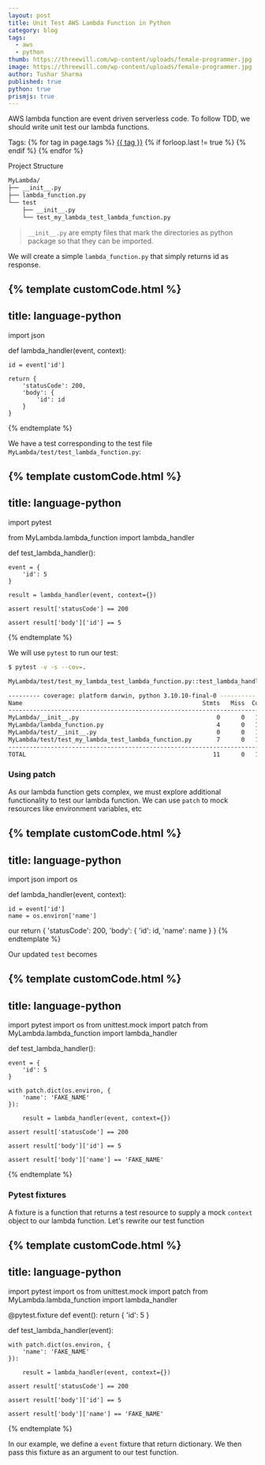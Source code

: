 ```yaml
---
layout: post
title: Unit Test AWS Lambda Function in Python
category: blog
tags:
  - aws
  - python
thumb: https://threewill.com/wp-content/uploads/female-programmer.jpg
image: https://threewill.com/wp-content/uploads/female-programmer.jpg
author: Tushar Sharma
published: true
python: true
prismjs: true
---
```

AWS lambda function are event driven serverless code. To follow TDD, we should write unit test our lambda functions.<!-- truncate_here -->
<p>Tags: {% for tag in page.tags %} <a class="mytag" href="/tag/{{ tag }}" title="View posts tagged with &quot;{{ tag }}&quot;">{{ tag }}</a>  {% if forloop.last != true %} {% endif %} {% endfor %} </p>

Project Structure 

```bash
MyLambda/
├── __init__.py
├── lambda_function.py
└── test
    ├── __init__.py
    └── test_my_lambda_test_lambda_function.py

```

> `__init__.py` are empty files that mark the directories as python package so that they can be imported.

We will create a simple `lambda_function.py` that simply returns id as response.

{% template customCode.html %}
---
title: language-python
---
import json

def lambda_handler(event, context):

    id = event['id']

    return {
        'statusCode': 200,
        'body': {
            'id': id
        }
    }
{% endtemplate %}


We have a test corresponding to the test file `MyLambda/test/test_lambda_function.py`:

{% template customCode.html %}
---
title: language-python
---
import pytest

from MyLambda.lambda_function import lambda_handler

def test_lambda_handler():

    event = {
        'id': 5
    }

    result = lambda_handler(event, context={})

    assert result['statusCode'] == 200

    assert result['body']['id'] == 5
{% endtemplate %}

We will use `pytest` to run our test:

```bash
$ pytest -v -s --cov=.
```


```bash
MyLambda/test/test_my_lambda_test_lambda_function.py::test_lambda_handler PASSED

--------- coverage: platform darwin, python 3.10.10-final-0 ----------
Name                                                   Stmts   Miss  Cover
--------------------------------------------------------------------------
MyLambda/__init__.py                                       0      0   100%
MyLambda/lambda_function.py                                4      0   100%
MyLambda/test/__init__.py                                  0      0   100%
MyLambda/test/test_my_lambda_test_lambda_function.py       7      0   100%
--------------------------------------------------------------------------
TOTAL                                                     11      0   100%

```

### Using patch

As our lambda function gets complex, we must explore additional functionality to test our lambda function. We can use `patch` to mock resources like environment variables, etc

{% template customCode.html %}
---
title: language-python
---
import json
import os


def lambda_handler(event, context):

    id = event['id']
    name = os.environ['name']
 our
    return {
        'statusCode': 200,
        'body': {
            'id': id,
            'name': name
        }
    }
{% endtemplate %}

Our updated `test` becomes

{% template customCode.html %}
---
title: language-python
---
import pytest
import os
from unittest.mock import patch
from MyLambda.lambda_function import lambda_handler

def test_lambda_handler():

    event = {
        'id': 5
    }

    with patch.dict(os.environ, {
        'name': 'FAKE_NAME'
    }):

        result = lambda_handler(event, context={})

    assert result['statusCode'] == 200

    assert result['body']['id'] == 5

    assert result['body']['name'] == 'FAKE_NAME'
{% endtemplate %}

### Pytest fixtures

A fixture is a function that returns a test resource to supply a mock `context` object to our lambda function. Let's rewrite our test function 

{% template customCode.html %}
---
title: language-python
---
import pytest
import os
from unittest.mock import patch
from MyLambda.lambda_function import lambda_handler

@pytest.fixture
def event():
    return {
        'id': 5
    }


def test_lambda_handler(event):

    with patch.dict(os.environ, {
        'name': 'FAKE_NAME'
    }):

        result = lambda_handler(event, context={})

    assert result['statusCode'] == 200

    assert result['body']['id'] == 5

    assert result['body']['name'] == 'FAKE_NAME'
{% endtemplate %}


In our example, we define a `event` fixture that return dictionary. We then pass this fixture as an argument to our test function.
